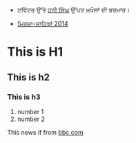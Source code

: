 - ਟਵਿੱਟਰ ਉੱਤੇ [ਹਨੀ ਸਿੰਘ](http://zeenews.india.com/entertainment/celebrity/honey-singh-jokes-trend-on-twitter-after-xpose-release_155167.html) ਉੱਪਰ ਮਖੌਲਾਂ ਦੀ ਭਰਮਾਰ।

- [ਮਿਰਜ਼ਾ-ਸਾਹਿਬਾਂ 2014](https://www.facebook.com/photo.php?v=482725715207062&fref=nf)

# This is H1
## This is h2
### This is h3

1. number 1
2. number 2


This news if from [bbc.com](http://google.com)
